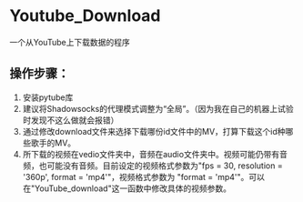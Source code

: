 # Youtube_Download
一个从YouTube上下载数据的程序
## 操作步骤：
1. 安装pytube库
2. 建议将Shadowsocks的代理模式调整为“全局”。（因为我在自己的机器上试验时发现不这么做就会报错）
3. 通过修改download文件来选择下载哪份id文件中的MV，打算下载这个id种哪些歌手的MV。
4. 所下载的视频在vedio文件夹中，音频在audio文件夹中。视频可能仍带有音频，也可能没有音频。目前设定的视频格式参数为"fps = 30, resolution = '360p', format = 'mp4'"，视频格式参数为 "format = 'mp4'"。可以在"YouTube_download"这一函数中修改具体的视频参数。
